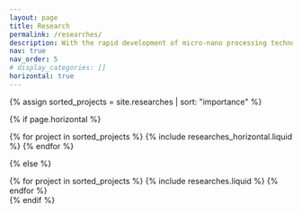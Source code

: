```yaml
---
layout: page
title: Research
permalink: /researches/
description: With the rapid development of micro-nano processing technology centered on photolithography, the gate length of transistors in integrated circuits has gradually decreased to the same order of magnitude as the average mean free path of energy carriers (such as phonons and electrons), invalidating the macroscopic description of thermal conduction phenomena based on Fourier's law. Meanwhile, recent advances in simulation tools (first-principles calculations, machine learning potentials, Boltzmann transport equation, molecular dynamics, etc.) and experimental techniques (X-ray diffraction, Raman and inelastic neutron scattering, etc.) have led to new insights into phonon transport and scattering mechanisms. In this context, we aim to conduct in-depth theoretical and experimental research on anharmonic phonon behavior at finite temperatures to address the challenges encountered by the traditional theoretical framework based on the lowest-order perturbation method plus linear Boltzmann transport equation in dealing with complex systems such as non-periodic lattices, inter-band quantum tunneling effects and higher-order strong anharmonicity, to understand better and manipulate the flow of energy.
nav: true
nav_order: 5
# display_categories: []
horizontal: true
---
```


<!-- pages/research.md -->
<div class="projects">

<!-- Display projects without categories -->

{% assign sorted_projects = site.researches | sort: "importance" %}

  <!-- Generate cards for each project -->

{% if page.horizontal %}

 
<div class="cw-research-projects-wrap">
    {% for project in sorted_projects %}
      {% include researches_horizontal.liquid %}
    {% endfor %}
</div>
 
{% else %}
  <div class="grid">
    {% for project in sorted_projects %}
      {% include researches.liquid %}
    {% endfor %}
  </div>
{% endif %}

</div>
